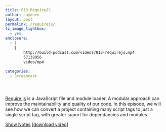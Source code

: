 ```yaml
---
title: 013 RequireJS
author: sayanee
layout: post
permalink: /requirejs/
tz_image_lightbox:
  - yes
enclosure:
  - |
    |
        http://build-podcast.com/videos/013-requirejs.mp4
        57138056
        video/mp4
        
categories:
  - Screencast
---
```

# 

[Require.js][1] is a JavaScript file and module loader. A modular approach can improve the maintainability and quality of our code. In this episode, we will see how we can convert a project containing many script tags to just a single script tag, with greater suport for dependancies and modules.

 [1]: http://requirejs.org/

[Show Notes][2] [[download video][3]]

 [2]: https://github.com/sayanee/Build-Podcast/tree/master/013-requirejs
 [3]: http://build-podcast.com/videos/013-requirejs.mp4